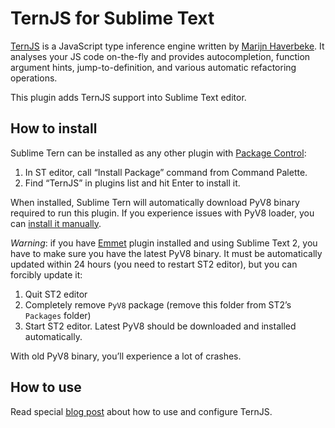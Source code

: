 # TernJS for Sublime Text

[TernJS](http://ternjs.net) is a JavaScript type inference engine written by [Marijn Haverbeke](http://marijnhaverbeke.nl). It analyses your JS code on-the-fly and provides autocompletion, function argument hints, jump-to-definition, and various automatic refactoring operations.

This plugin adds TernJS support into Sublime Text editor.

## How to install

Sublime Tern can be installed as any other plugin with [Package Control](http://wbond.net/sublime_packages/package_control):

1. In ST editor, call “Install Package” command from Command Palette.
2. Find “TernJS” in plugins list and hit Enter to install it.

When installed, Sublime Tern will automatically download PyV8 binary required to run this plugin. If you experience issues with PyV8 loader, you can [install it manually](https://github.com/emmetio/pyv8-binaries#readme).

*Warning*: if you have [Emmet](http://emmet.io/) plugin installed and using Sublime Text 2, you have to make sure you have the latest PyV8 binary. It must be automatically updated within 24 hours (you need to restart ST2 editor), but you can forcibly update it:

1. Quit ST2 editor
2. Completely remove `PyV8` package (remove this folder from ST2’s `Packages` folder)
3. Start ST2 editor. Latest PyV8 should be downloaded and installed automatically.

With old PyV8 binary, you’ll experience a lot of crashes.

## How to use

Read special [blog post](http://emmet.io/blog/sublime-tern/) about how to use and configure TernJS.
